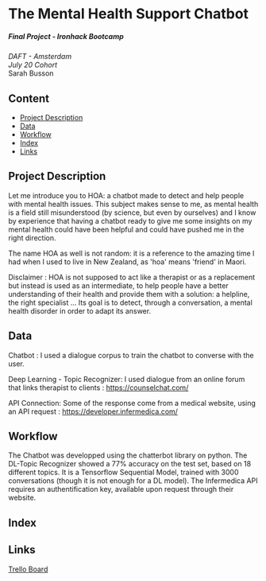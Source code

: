 # The Mental Health Support Chatbot

##### *Final Project - Ironhack Bootcamp*

*DAFT - Amsterdam*  
*July 20 Cohort*  
Sarah Busson  

## Content

- [Project Description](#project-description)
- [Data](#data)
- [Workflow](#workflow)
- [Index](#index)
- [Links](#Links)

## Project Description

Let me introduce you to HOA: a chatbot made to detect and help people with mental health issues.
This subject makes sense to me, as mental health is a field still misunderstood (by science, but even by ourselves) and I know by experience that having a chatbot ready to give me some insights on my mental health could have been helpful and could have pushed me in the right direction.

The name HOA as well is not random: it is a reference to the amazing time I had when I used to live in New Zealand, as 'hoa' means 'friend' in Maori.

Disclaimer : HOA is not supposed to act like a therapist or as a replacement but instead is used as an intermediate, to help people have a better understanding of their health and provide them with a solution: a helpline, the right specialist ...
Its goal is to detect, through a conversation, a mental health disorder in order to adapt its answer.

## Data

Chatbot :
I used a dialogue corpus to train the chatbot to converse with the user.

Deep Learning - Topic Recognizer:
I used dialogue from an online forum that links therapist to clients : https://counselchat.com/

API Connection:
Some of the response come from a medical website, using an API request : https://developer.infermedica.com/

## Workflow

The Chatbot was developped using the chatterbot library on python.
The DL-Topic Recognizer showed a 77% accuracy on the test set, based on 18 different topics. It is a Tensorflow Sequential Model, trained with 3000 conversations (though it is not enough for a DL model).
The Infermedica API requires an authentification key, available upon request through their website.

## Index

## Links

[Trello Board](https://trello.com/b/RLEPS6Ge/ironhack-final-project)
